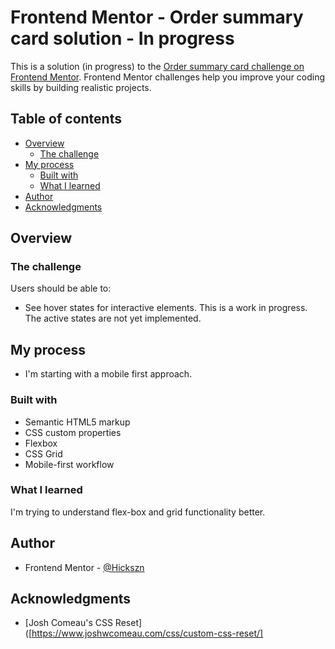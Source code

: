 # Frontend Mentor - Order summary card solution - In progress

This is a solution (in progress) to the [Order summary card challenge on Frontend Mentor](https://www.frontendmentor.io/challenges/order-summary-component-QlPmajDUj). Frontend Mentor challenges help you improve your coding skills by building realistic projects. 

## Table of contents

- [Overview](#overview)
  - [The challenge](#the-challenge)
- [My process](#my-process)
  - [Built with](#built-with)
  - [What I learned](#what-i-learned)
- [Author](#author)
- [Acknowledgments](#acknowledgments)

## Overview

### The challenge

Users should be able to:

- See hover states for interactive elements. This is a work in progress. The active states are not yet implemented.

## My process

- I'm starting with a mobile first approach. 

### Built with

- Semantic HTML5 markup
- CSS custom properties
- Flexbox
- CSS Grid
- Mobile-first workflow

### What I learned

I'm trying to understand flex-box and grid functionality better.

## Author

- Frontend Mentor - [@Hickszn](https://www.frontendmentor.io/profile/Hickszn)


## Acknowledgments

- [Josh Comeau's CSS Reset]([https://www.joshwcomeau.com/css/custom-css-reset/] 

